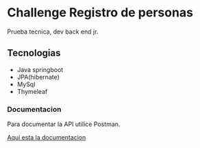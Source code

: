 # Challenge Registro de personas
Prueba tecnica, dev back end jr.

## Tecnologias
- Java springboot
- JPA(hibernate)
- MySql
- Thymeleaf

### Documentacion

Para documentar la API utilice Postman.

[Aqui esta la documentacion](https://documenter.getpostman.com/view/21000164/Uz5NjZ84)
